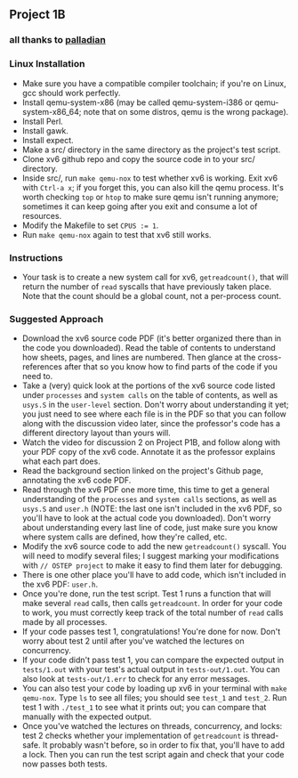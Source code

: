 ## Project 1B

### all thanks to [palladian](https://github.com/palladian1)

### Linux Installation

* Make sure you have a compatible compiler toolchain; if you're on Linux, gcc should work perfectly.
* Install qemu-system-x86 (may be called qemu-system-i386 or qemu-system-x86_64; note that on some distros, qemu is the wrong package).
* Install Perl.
* Install gawk.
* Install expect.
* Make a src/ directory in the same directory as the project's test script.
* Clone xv6 github repo and copy the source code in to your src/ directory.
* Inside src/, run `make qemu-nox` to test whether xv6 is working. Exit xv6 with `Ctrl-a x`; if you forget this, you can also kill the qemu process. It's worth checking `top` or `htop` to make sure qemu isn't running anymore; sometimes it can keep going after you exit and consume a lot of resources.
* Modify the Makefile to set `CPUS := 1`.
* Run `make qemu-nox` again to test that xv6 still works.

### Instructions

* Your task is to create a new system call for xv6, `getreadcount()`, that will return the number of `read` syscalls that have previously taken place. Note that the count should be a global count, not a per-process count.

### Suggested Approach

* Download the xv6 source code PDF (it's better organized there than in the code you downloaded). Read the table of contents to understand how sheets, pages, and lines are numbered. Then glance at the cross-references after that so you know how to find parts of the code if you need to.
* Take a (very) quick look at the portions of the xv6 source code listed under `processes` and `system calls` on the table of contents, as well as `usys.S` in the `user-level` section. Don't worry about understanding it yet; you just need to see where each file is in the PDF so that you can follow along with the discussion video later, since the professor's code has a different directory layout than yours will.
* Watch the video for discussion 2 on Project P1B, and follow along with your PDF copy of the xv6 code. Annotate it as the professor explains what each part does.
* Read the background section linked on the project's Github page, annotating the xv6 code PDF.
* Read through the xv6 PDF one more time, this time to get a general understanding of the `processes` and `system calls` sections, as well as `usys.S` and `user.h` (NOTE: the last one isn't included in the xv6 PDF, so you'll have to look at the actual code you downloaded). Don't worry about understanding every last line of code, just make sure you know where system calls are defined, how they're called, etc.
* Modify the xv6 source code to add the new `getreadcount()` syscall. You will need to modify several files; I suggest marking your modifications with `// OSTEP project` to make it easy to find them later for debugging.
* There is one other place you'll have to add code, which isn't included in the xv6 PDF: `user.h`.
* Once you're done, run the test script. Test 1 runs a function that will make several `read` calls, then calls `getreadcount`. In order for your code to work, you must correctly keep track of the total number of `read` calls made by all processes.
* If your code passes test 1, congratulations! You're done for now. Don't worry about test 2 until after you've watched the lectures on concurrency.
* If your code didn't pass test 1, you can compare the expected output in `tests/1.out` with your test's actual output in `tests-out/1.out`. You can also look at `tests-out/1.err` to check for any error messages.
* You can also test your code by loading up xv6 in your terminal with `make qemu-nox`. Type `ls` to see all files; you should see `test_1` and `test_2`. Run test 1 with `./test_1` to see what it prints out; you can compare that manually with the expected output.
* Once you've watched the lectures on threads, concurrency, and locks: test 2 checks whether your implementation of `getreadcount` is thread-safe. It probably wasn't before, so in order to fix that, you'll have to add a lock. Then you can run the test script again and check that your code now passes both tests.
